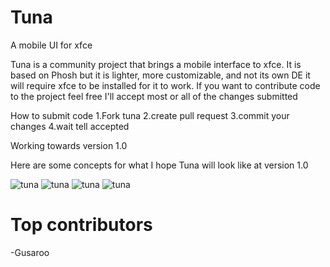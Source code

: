 # Tuna

A mobile UI for xfce

Tuna is a community project that brings a mobile interface to xfce.
It is based on Phosh but it is lighter, more customizable, and not its own DE it will require xfce to be installed for it to work.
If you want to contribute code to the project feel free I'll accept most or all of the changes submitted

How to submit code
1.Fork tuna
2.create pull request
3.commit your changes
4.wait tell accepted

Working towards version 1.0

Here are some concepts for what I hope Tuna will look like at version 1.0

![tuna](screenshots/TunaConcept-home.png)
![tuna](screenshots/TunaConcept-quick.png)
![tuna](screenshots/TunaConcept-noti.png)
![tuna](screenshots/TunaConcept-open.png)

# Top contributors

-Gusaroo
